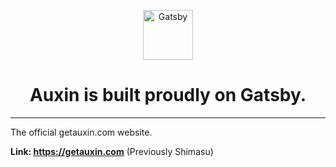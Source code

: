 <p align="center">
  <a href="https://www.gatsbyjs.org">
    <img alt="Gatsby" src="https://www.gatsbyjs.org/monogram.svg" width="80" />
  </a>
</p>

<h1 align="center">
  Auxin is built proudly on Gatsby.
</h1>

---

The official getauxin.com website.

**Link: https://getauxin.com**
(Previously Shimasu)
